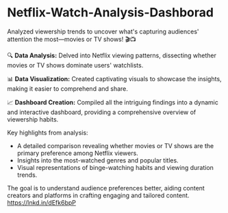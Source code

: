# Netflix-Watch-Analysis-Dashborad
Analyzed viewership trends to uncover what's capturing audiences' attention the most—movies or TV shows! 🎬📺

🔍 **Data Analysis:** Delved into Netflix viewing patterns, dissecting whether movies or TV shows dominate users' watchlists.

📊 **Data Visualization:** Created captivating visuals to showcase the insights, making it easier to comprehend and share.

📈 **Dashboard Creation:** Compiled all the intriguing findings into a dynamic and interactive dashboard, providing a comprehensive overview of viewership habits.

Key highlights from analysis:
- A detailed comparison revealing whether movies or TV shows are the primary preference among Netflix viewers.
- Insights into the most-watched genres and popular titles.
- Visual representations of binge-watching habits and viewing duration trends.

The goal is to understand audience preferences better, aiding content creators and platforms in crafting engaging and tailored content.
https://lnkd.in/dEfk6bpP
